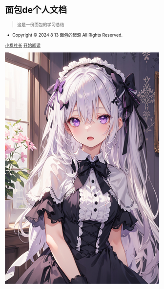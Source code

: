 <!-- _coverpage.md -->

# 面包de个人文档
> 这是一份面包的学习总结

- Copyright © 2024 8 13 面包的起源 All Rights Reserved.

[小枫社长](https://space.bilibili.com/1100962821)
[开始阅读](README.md)

![logo_2](./_media/logo_2.jpg)